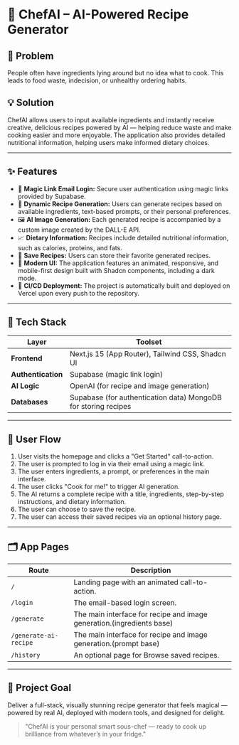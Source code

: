 

# 🍳 ChefAI – AI-Powered Recipe Generator

## 🧠 Problem

People often have ingredients lying around but no idea what to cook. This leads to food waste, indecision, or unhealthy ordering habits.

## 💡 Solution

ChefAI allows users to input available ingredients and instantly receive creative, delicious recipes powered by AI — helping reduce waste and make cooking easier and more enjoyable. The application also provides detailed nutritional information, helping users make informed dietary choices.

---

## ✨ Features

- 🔐 **Magic Link Email Login:** Secure user authentication using magic links provided by Supabase.
- 🥕 **Dynamic Recipe Generation:** Users can generate recipes based on available ingredients, text-based prompts, or their personal preferences.
- 🖼️ **AI Image Generation:** Each generated recipe is accompanied by a custom image created by the DALL-E API.
- 📈 **Dietary Information:** Recipes include detailed nutritional information, such as calories, proteins, and fats.
- 💾 **Save Recipes:** Users can store their favorite generated recipes.
- 🎨 **Modern UI:** The application features an animated, responsive, and mobile-first design built with Shadcn components, including a dark mode.
- 🚀 **CI/CD Deployment:** The project is automatically built and deployed on Vercel upon every push to the repository.

---

## 🧰 Tech Stack

| Layer              | Toolset                                                            |
|--------------------|--------------------------------------------------------------------|
| **Frontend**       | Next.js 15 (App Router), Tailwind CSS, Shadcn UI                   |
| **Authentication** | Supabase (magic link login)                                        |
| **AI Logic**       | OpenAI  (for recipe and image generation)                          |
| **Databases**      | Supabase (for authentication data) MongoDB for storing recipes     |


---

## 👤 User Flow

1.  User visits the homepage and clicks a "Get Started" call-to-action.
2.  The user is prompted to log in via their email using a magic link.
3.  The user enters ingredients, a prompt, or preferences in the main interface.
4.  The user clicks "Cook for me!" to trigger AI generation.
5.  The AI returns a complete recipe with a title, ingredients, step-by-step instructions, and dietary information.
6.  The user can choose to save the recipe.
7.  The user can access their saved recipes via an optional history page.

---

## 🗂️ App Pages

| Route                  |                         Description                                  |
|------------------------|----------------------------------------------------------------------|
| `/`                    | Landing page with an animated call-to-action.                        |
| `/login`               | The email-based login screen.                                        |
| `/generate`            | The main interface for recipe and image generation.(ingredients base)|
| `/generate-ai-recipe`  |The main interface for recipe and image generation.(prompt base)      |
| `/history`             | An optional page for Browse saved recipes.                           |

---

## 🎯 Project Goal

Deliver a full-stack, visually stunning recipe generator that feels magical — powered by real AI, deployed with modern tools, and designed for delight.

> "ChefAI is your personal smart sous-chef — ready to cook up brilliance from whatever’s in your fridge."